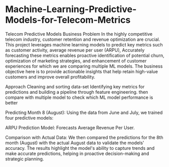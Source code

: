 # Machine-Learning-Predictive-Models-for-Telecom-Metrics
Telecom Predictive Models
Business Problem
In the highly competitive telecom industry, customer retention and revenue optimization are crucial. This project leverages machine learning models to predict key metrics such as customer activity, average revenue per user (ARPU),  Accurately forecasting these metrics enables proactive identification of potential churn, optimization of marketing strategies, and enhancement of customer experiences for which we are comparing multiple ML models. The business objective here is to provide actionable insights that help retain high-value customers and improve overall profitability.

Approach
Cleaning and sorting data-set Identifying key metrics for predictions and building a pipeline through feature engineering.
then compare with multiple model to check which ML model performance is better

Predicting Month 8 (August): Using the data from June and July, we trained four predictive models:

ARPU Prediction Model: Forecasts Average Revenue Per User.

Comparison with Actual Data: We then compared the predictions for the 8th month (August) with the actual August data to validate the models' accuracy. The results highlight the model's ability to capture trends and make accurate predictions, helping in proactive decision-making and strategic planning.
